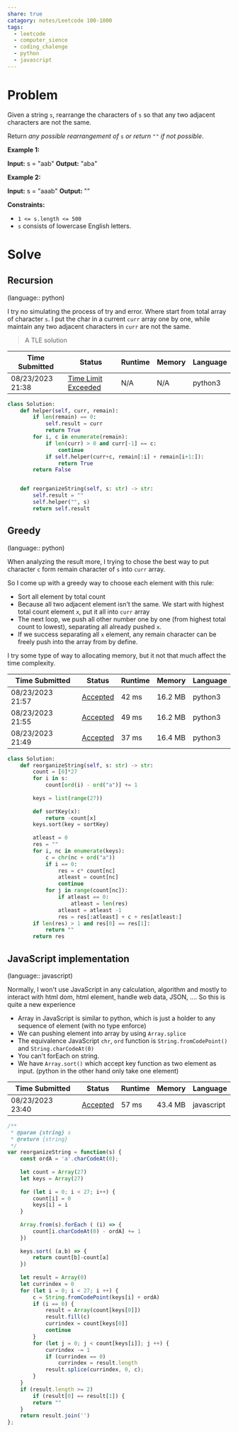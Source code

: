 ```yaml
---
share: true
catagory: notes/Leetcode 100-1000
tags:
  - leetcode
  - computer_sience
  - coding_chalenge
  - python
  - javascript
---
```


# Problem

Given a string `s`, rearrange the characters of `s` so that any two adjacent characters are not the same.

Return _any possible rearrangement of_ `s` _or return_ `""` _if not possible_.

**Example 1:**

**Input:** s = "aab"
**Output:** "aba"

**Example 2:**

**Input:** s = "aaab"
**Output:** ""

**Constraints:**

- `1 <= s.length <= 500`
- `s` consists of lowercase English letters.

# Solve

## Recursion 
(language:: python)

I try no simulating the process of try and error. Where start from total array of character `s`. I put the char in a current `curr` array one by one, while maintain any two adjacent characters  in `curr` are not the same.

> A TLE solution

|Time Submitted|Status|Runtime|Memory|Language|
|---|---|---|---|---|
|08/23/2023 21:38|[Time Limit Exceeded](https://leetcode.com/submissions/detail/1029625372/)|N/A|N/A|python3|

```python
class Solution:
    def helper(self, curr, remain):
        if len(remain) == 0:
            self.result = curr
            return True
        for i, c in enumerate(remain):
            if len(curr) > 0 and curr[-1] == c:
                continue
            if self.helper(curr+c, remain[:i] + remain[i+1:]):
                return True
        return False


    def reorganizeString(self, s: str) -> str:
        self.result = ""
        self.helper("", s)
        return self.result
```

## Greedy
(language:: python)

When analyzing the result more, I trying to chose the best way to put character `c` form remain character of `s` into `curr` array. 

So I come up with a greedy way to choose each element with this rule:
- Sort all element by total count
- Because all two adjacent element isn't the same. We start with highest total count element `x`, put it all into `curr` array
- The next loop, we push all other number one by one (from highest total count to lowest), separating all already pushed `x`. 
- If we success separating all `x` element, any remain character can be freely push into the array from by define.

I try some type of way to allocating memory, but it not that much affect the time complexity.

|Time Submitted|Status|Runtime|Memory|Language|
|---|---|---|---|---|
|08/23/2023 21:57|[Accepted](https://leetcode.com/submissions/detail/1029641390/)|42 ms|16.2 MB|python3|
|08/23/2023 21:55|[Accepted](https://leetcode.com/submissions/detail/1029639333/)|49 ms|16.2 MB|python3|
|08/23/2023 21:49|[Accepted](https://leetcode.com/submissions/detail/1029634823/)|37 ms|16.4 MB|python3|


```python
class Solution:
    def reorganizeString(self, s: str) -> str:
        count = [0]*27
        for i in s:
            count[ord(i) - ord("a")] += 1
        
        keys = list(range(27))
        
        def sortKey(x):
            return -count[x]
        keys.sort(key = sortKey)
        
        atleast = 0
        res = ""
        for i, nc in enumerate(keys):
            c = chr(nc + ord("a"))
            if i == 0:
                res = c* count[nc]
                atleast = count[nc]
                continue
            for j in range(count[nc]):
                if atleast == 0:
                    atleast = len(res)
                atleast = atleast -1
                res = res[:atleast] + c + res[atleast:]
        if len(res) > 1 and res[0] == res[1]:
            return ""
        return res
```

## JavaScript implementation
(language:: javascript) 

Normally, I won't use JavaScript in any calculation, algorithm and mostly to interact with html dom, html element, handle web data, JSON, .... So this is quite a new experience
- Array in JavaScript is similar to python, which is just a holder to any sequence of element (with no type enforce)
- We can pushing element into array by using `Array.splice`
- The equivalence JavaScript  `chr`, `ord`  function is `String.fromCodePoint()`  and `String.charCodeAt(0)`
- You can't forEach on string.
- We have `Array.sort()` which accept key function as two element as input. (python in the other hand only take one element)

|Time Submitted|Status|Runtime|Memory|Language|
|---|---|---|---|---|
|08/23/2023 23:40|[Accepted](https://leetcode.com/submissions/detail/1029730639/)|57 ms|43.4 MB|javascript|


```js
/**
 * @param {string} s
 * @return {string}
 */
var reorganizeString = function(s) {
    const ordA = 'a'.charCodeAt(0);
    
    let count = Array(27)
    let keys = Array(27)
    
    for (let i = 0; i < 27; i++) {
        count[i] = 0
        keys[i] = i
    }
    
    Array.from(s).forEach ( (i) => {
        count[i.charCodeAt(0) - ordA] += 1
    })
    
    keys.sort( (a,b) => {
        return count[b]-count[a]
    }) 
    
    let result = Array(0)
    let currindex = 0
    for (let i = 0; i < 27; i ++) {
        c = String.fromCodePoint(keys[i] + ordA)
        if (i == 0) {
            result = Array(count[keys[0]])
            result.fill(c)
            currindex = count[keys[0]]
            continue
        }
        for (let j = 0; j < count[keys[i]]; j ++) {
            currindex -= 1
            if (currindex == 0)
                currindex = result.length
            result.splice(currindex, 0, c);
        }
    }
    if (result.length >= 2) 
        if (result[0] == result[1]) {
        return ""
    } 
    return result.join('')
};
```